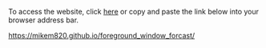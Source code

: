 To access the website, click <a href="https://mikem820.github.io/foreground_window_forcast/"> here</a> or copy and paste the link below into your browser address bar.

https://mikem820.github.io/foreground_window_forcast/